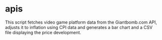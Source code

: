 # apis
This script fetches video game platform data from the Giantbomb.com API, adjusts it to inflation using CPI data and generates a bar chart and a CSV file displaying the price development.
